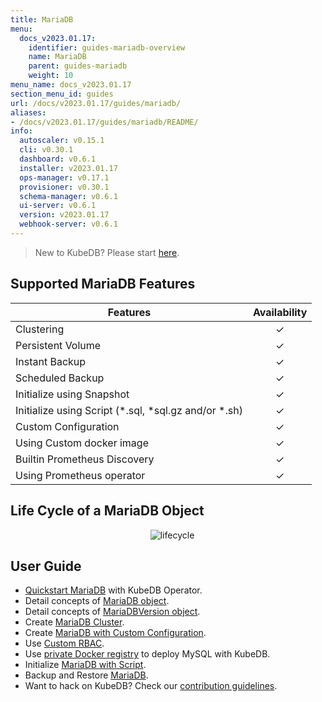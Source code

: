 ```yaml
---
title: MariaDB
menu:
  docs_v2023.01.17:
    identifier: guides-mariadb-overview
    name: MariaDB
    parent: guides-mariadb
    weight: 10
menu_name: docs_v2023.01.17
section_menu_id: guides
url: /docs/v2023.01.17/guides/mariadb/
aliases:
- /docs/v2023.01.17/guides/mariadb/README/
info:
  autoscaler: v0.15.1
  cli: v0.30.1
  dashboard: v0.6.1
  installer: v2023.01.17
  ops-manager: v0.17.1
  provisioner: v0.30.1
  schema-manager: v0.6.1
  ui-server: v0.6.1
  version: v2023.01.17
  webhook-server: v0.6.1
---
```


> New to KubeDB? Please start [here](/docs/v2023.01.17/README).

## Supported MariaDB Features

| Features                                                | Availability |
| ------------------------------------------------------- | :----------: |
| Clustering                                              |   &#10003;   |
| Persistent Volume                                       |   &#10003;   |
| Instant Backup                                          |   &#10003;   |
| Scheduled Backup                                        |   &#10003;   |
| Initialize using Snapshot                               |   &#10003;   |
| Initialize using Script (\*.sql, \*sql.gz and/or \*.sh) |   &#10003;   |
| Custom Configuration                                    |   &#10003;   |
| Using Custom docker image                               |   &#10003;   |
| Builtin Prometheus Discovery                            |   &#10003;   |
| Using Prometheus operator                               |   &#10003;   |

## Life Cycle of a MariaDB Object

<p align="center">
  <img alt="lifecycle"  src="/docs/v2023.01.17/guides/mariadb/images/mariadb-lifecycle.png" >
</p>

## User Guide

- [Quickstart MariaDB](/docs/v2023.01.17/guides/mariadb/quickstart/overview) with KubeDB Operator.
- Detail concepts of [MariaDB object](/docs/v2023.01.17/guides/mariadb/concepts/mariadb).
- Detail concepts of [MariaDBVersion object](/docs/v2023.01.17/guides/mariadb/concepts/mariadb-version).
- Create [MariaDB Cluster](/docs/v2023.01.17/guides/mariadb/clustering/galera-cluster).
- Create [MariaDB with Custom Configuration](/docs/v2023.01.17/guides/mariadb/configuration/using-config-file).
- Use [Custom RBAC](/docs/v2023.01.17/guides/mariadb/custom-rbac/using-custom-rbac).
- Use [private Docker registry](/docs/v2023.01.17/guides/mariadb/private-registry/quickstart) to deploy MySQL with KubeDB.
- Initialize [MariaDB with Script](/docs/v2023.01.17/guides/mariadb/initialization/using-script).
- Backup and Restore [MariaDB](/docs/v2023.01.17/guides/mariadb/backup/overview).
- Want to hack on KubeDB? Check our [contribution guidelines](/docs/v2023.01.17/CONTRIBUTING).
